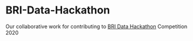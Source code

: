 # BRI-Data-Hackathon
Our collaborative work for contributing to <a href="https://www.kaggle.com/c/bri-data-hackathon-people-analytic/overview">BRI Data Hackathon</a> Competition 2020
